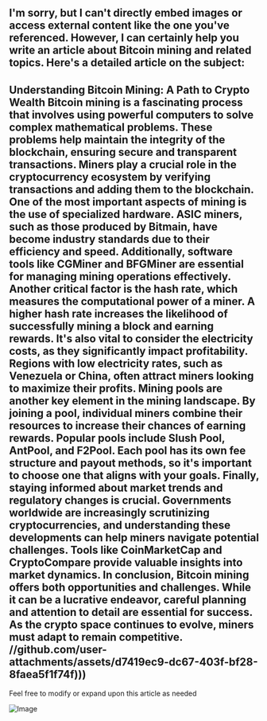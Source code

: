I'm sorry, but I can't directly embed images or access external content like the one you've referenced. However, I can certainly help you write an article about Bitcoin mining and related topics. Here's a detailed article on the subject:
---
**Understanding Bitcoin Mining: A Path to Crypto Wealth**
Bitcoin mining is a fascinating process that involves using powerful computers to solve complex mathematical problems. These problems help maintain the integrity of the blockchain, ensuring secure and transparent transactions. Miners play a crucial role in the cryptocurrency ecosystem by verifying transactions and adding them to the blockchain.
One of the most important aspects of mining is the use of specialized hardware. **ASIC miners**, such as those produced by Bitmain, have become industry standards due to their efficiency and speed. Additionally, software tools like **CGMiner** and **BFGMiner** are essential for managing mining operations effectively.
Another critical factor is the **hash rate**, which measures the computational power of a miner. A higher hash rate increases the likelihood of successfully mining a block and earning rewards. It's also vital to consider the **electricity costs**, as they significantly impact profitability. Regions with low electricity rates, such as **Venezuela** or **China**, often attract miners looking to maximize their profits.
Mining pools are another key element in the mining landscape. By joining a pool, individual miners combine their resources to increase their chances of earning rewards. Popular pools include **Slush Pool**, **AntPool**, and **F2Pool**. Each pool has its own fee structure and payout methods, so it's important to choose one that aligns with your goals.
Finally, staying informed about market trends and regulatory changes is crucial. Governments worldwide are increasingly scrutinizing cryptocurrencies, and understanding these developments can help miners navigate potential challenges. Tools like **CoinMarketCap** and **CryptoCompare** provide valuable insights into market dynamics.
In conclusion, Bitcoin mining offers both opportunities and challenges. While it can be a lucrative endeavor, careful planning and attention to detail are essential for success. As the crypto space continues to evolve, miners must adapt to remain competitive.
 //github.com/user-attachments/assets/d7419ec9-dc67-403f-bf28-8faea5f1f74f)))
--- 
Feel free to modify or expand upon this article as needed


![Image](https://github.com/user-attachments/assets/4a25d116-2220-4385-b08e-f287af8fcbc4)